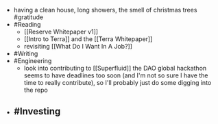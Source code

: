 - having a clean house, long showers, the smell of christmas trees #gratitude
- #Reading
    - [[Reserve Whitepaper v1]]
    - [[Intro to Terra]] and the [[Terra Whitepaper]]
    - revisiting [[What Do I Want In A Job?]]
- #Writing
- #Engineering
    - look into contributing to [[Superfluid]] the DAO global hackathon seems to have deadlines too soon (and I'm not so sure I have the time to really contribute), so I'll probably just do some digging into the repo
- #Investing
    - 
